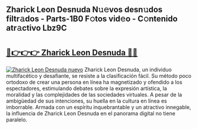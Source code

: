 ## Zharick Leon Desnuda N𝚞𝚎vos desn𝚞dos filtr𝚊dos - Parts-1B0 F𝚘tos vid𝚎o - C𝚘ntenido atr𝚊ctivo Lbz9C

# <h2><a href="http://mbe0a05.tromn.icu/?c=Zharick+Leon+Desnuda">🔗👉👉👉 Zharick Leon Desnuda 🔗🔗</a></h2>

[![Zharick Leon Desnuda nuevo](https://i.imgur.com/pEAQMta.gif)](http://mbe0a05.tromn.icu/?c=Zharick+Leon+Desnuda)
Zharick Leon Desnuda, un individuo multifacético y desafiante, se resiste a la clasificación fácil. Su método poco ortodoxo de crear una persona en línea ha magnetizado y ofendido a los espectadores, estimulando debates sobre la expresión artística, la moralidad y las complejidades de las sociedades virtuales. A pesar de la ambigüedad de sus intenciones, su huella en la cultura en línea es imborrable. Armada con un espíritu inquebrantable y un atractivo innegable, la influencia de Zharick Leon Desnuda en el panorama digital no tiene paralelo.
